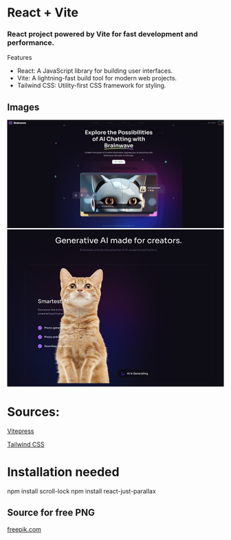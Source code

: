 # React + Vite

<h3> React project powered by Vite for fast development and performance. </h3>

Features
- React: A JavaScript library for building user interfaces.
- Vite: A lightning-fast build tool for modern web projects.
- Tailwind CSS: Utility-first CSS framework for styling.

## Images

<div class="flex justify-center items-center gap-5"> 
    <a href="github_images/img1.jpg" target="_blank"> 
        <img src="github_images/img1.jpg" alt="Screenshot 1" /> 
    </a> 
    <a href="github_images/img2.jpg" target="_blank"> 
        <img src="github_images/img2.jpg" alt="Screenshot 2" /> 
    </a> 
</div>


# Sources:

<a href="https://vitepress.dev" target="_blank">Vitepress</a>

<a href="https://tailwindcss.com" target="_blank">Tailwind CSS</a>

# Installation needed

npm install scroll-lock
npm install react-just-parallax

## Source for free PNG

<a href="https://www.freepik.com" target="_blank">freepik.com</a>